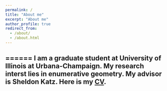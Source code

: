 ```yaml
---
permalink: /
title: "About me"
excerpt: "About me"
author_profile: true
redirect_from: 
  - /about/
  - /about.html
---
```



======
I am a graduate student at University of Illinois at Urbana-Champaign. My research interst lies in enumerative geometry. My advisor is Sheldon Katz. Here is my [CV]([files](https://scream27.github.io/sungwoo/files/CV-2.pdf)).
------
